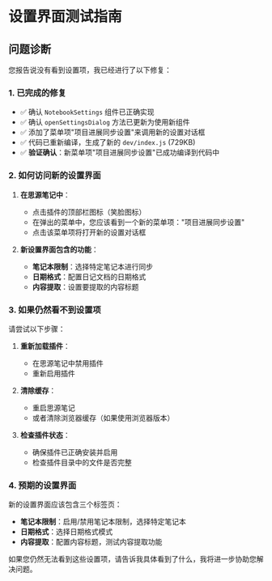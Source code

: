 # 设置界面测试指南

## 问题诊断

您报告说没有看到设置项，我已经进行了以下修复：

### 1. 已完成的修复
- ✅ 确认 `NotebookSettings` 组件已正确实现
- ✅ 确认 `openSettingsDialog` 方法已更新为使用新组件
- ✅ 添加了菜单项"项目进展同步设置"来调用新的设置对话框
- ✅ 代码已重新编译，生成了新的 `dev/index.js` (729KB)
- ✅ **验证确认**：新菜单项"项目进展同步设置"已成功编译到代码中

### 2. 如何访问新的设置界面

1. **在思源笔记中**：
   - 点击插件的顶部栏图标（笑脸图标）
   - 在弹出的菜单中，您应该看到一个新的菜单项："项目进展同步设置"
   - 点击该菜单项将打开新的设置对话框

2. **新设置界面包含的功能**：
   - **笔记本限制**：选择特定笔记本进行同步
   - **日期格式**：配置日记文档的日期格式
   - **内容提取**：设置要提取的内容标题

### 3. 如果仍然看不到设置项

请尝试以下步骤：

1. **重新加载插件**：
   - 在思源笔记中禁用插件
   - 重新启用插件

2. **清除缓存**：
   - 重启思源笔记
   - 或者清除浏览器缓存（如果使用浏览器版本）

3. **检查插件状态**：
   - 确保插件已正确安装并启用
   - 检查插件目录中的文件是否完整

### 4. 预期的设置界面

新的设置界面应该包含三个标签页：
- **笔记本限制**：启用/禁用笔记本限制，选择特定笔记本
- **日期格式**：选择日期格式模式
- **内容提取**：配置内容标题，测试内容提取功能

如果您仍然无法看到这些设置项，请告诉我具体看到了什么，我将进一步协助您解决问题。